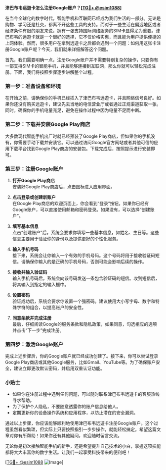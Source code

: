 **津巴布韦远遊卡怎么注册Google账户？[[TG💪+ @esim1088](https://t.me/s/esim1088)]**

在当今全球化的数字时代，智能手机和互联网已经成为我们生活的一部分。无论是购物、学习还是社交，都离不开这些工具的支持。而对于一些生活在偏远地区或者经济条件有限的朋友来说，拥有一张支持国际网络服务的SIM卡显得尤为重要。津巴布韦的远遊卡就是一个很好的选择，它不仅价格实惠，而且能为用户提供便捷的上网体验。然而，很多用户在拿到远遊卡之后都会遇到一个问题：如何用这张卡注册Google账户呢？今天，我们就来详细解答这个问题。

首先，我们需要明确一点，注册Google账户并不需要特别复杂的操作，只要你有一部支持SIM卡的智能手机，并且能够连接到互联网，那么你就可以轻松完成注册。下面，我们将按照步骤逐步讲解整个过程。

### 第一步：准备设备和环境

在开始之前，请确保你的手机已经插入了津巴布韦远遊卡，并且网络信号良好。如果你还没有购买远遊卡，建议先去当地的电信营业厅或者通过正规渠道获取一张。同时，确保你的手机电量充足，避免在操作过程中因为电量不足而中断。

### 第二步：下载并安装Google Play商店

大多数现代智能手机出厂时就已经预装了Google Play商店，但如果你的手机没有，你需要手动下载并安装它。可以通过访问Google官方网站或者其他可信的应用下载平台找到Google Play商店的安装包。下载完成后，按照提示进行安装即可。

### 第三步：注册Google账户

1. **打开Google Play商店**  
   安装好Google Play商店后，点击图标进入应用界面。

2. **点击登录或创建新账户**  
   在Google Play商店的欢迎页面上，你会看到“登录”按钮。如果你已经有Google账户，可以直接使用邮箱和密码登录。如果没有，可以选择“创建账户”。

3. **填写基本信息**  
   点击“创建账户”后，系统会要求你填写一些基本信息，如姓名、生日等。这些信息主要用于验证你的身份以及提供更好的个性化服务。

4. **输入手机号码**  
   接下来，系统会让你输入一个有效的手机号码。这个号码将用于接收验证码短信。请确保你输入的是正确的手机号码，否则可能会影响后续的操作。

5. **接收并输入验证码**  
   输入手机号码后，系统会向该号码发送一条包含验证码的短信。收到短信后，将其输入到指定的输入框中。

6. **设置密码**  
   验证成功后，系统会要求你设置一个强密码。建议使用大小写字母、数字和特殊字符的组合，以提高账户的安全性。

7. **同意条款并完成注册**  
   最后，仔细阅读Google的服务条款和隐私政策，如果同意，勾选相应的选项并点击“下一步”完成注册。

### 第四步：激活Google账户

完成上述步骤后，你的Google账户就已经成功创建了。接下来，你可以尝试登录Google Play商店或其他Google服务，比如Gmail、YouTube等。为了确保账户安全，建议立即更改默认密码，并启用双重认证功能。

### 小贴士

- 如果你在注册过程中遇到任何问题，可以随时联系津巴布韦远遊卡的客服热线寻求帮助。
- 为了保护个人隐私，不要随意透露你的账户信息给他人。
- 定期更新你的设备操作系统和应用程序，以防止潜在的安全漏洞。

通过以上步骤，你应该能够顺利地使用津巴布韦远遊卡注册Google账户。这个过程虽然看似繁琐，但实际上只要按照指引一步步操作，就能轻松搞定。希望这篇文章对你有所帮助！如果你还有其他疑问，欢迎随时留言交流。

无论你是初次接触智能手机的新手，还是希望提升自己技术的小白，掌握这项技能都将大大丰富你的数字生活。让我们一起享受科技带来的便利吧！

[[TG💪+ @esim1088](https://t.me/s/esim1088) ![Image](https://i.postimg.cc/4NQfJmqS/Snipaste-2025-05-13-00-14-12.png)]
